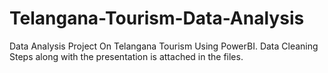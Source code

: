 # Telangana-Tourism-Data-Analysis

Data Analysis Project On Telangana Tourism Using PowerBI. Data Cleaning Steps along with the presentation is attached in the files.
